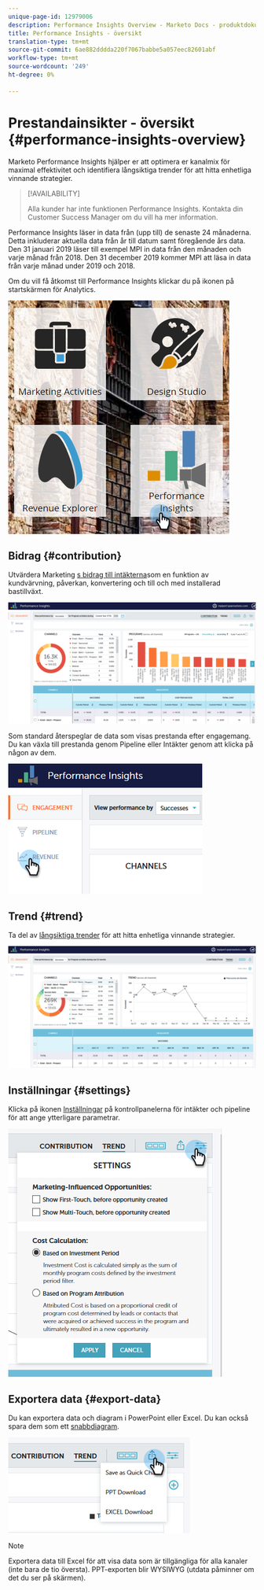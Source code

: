 ```yaml
---
unique-page-id: 12979006
description: Performance Insights Overview - Marketo Docs - produktdokumentation
title: Performance Insights - översikt
translation-type: tm+mt
source-git-commit: 6ae882dddda220f7067babbe5a057eec82601abf
workflow-type: tm+mt
source-wordcount: '249'
ht-degree: 0%

---
```



# Prestandainsikter - översikt {#performance-insights-overview}

Marketo Performance Insights hjälper er att optimera er kanalmix för maximal effektivitet och identifiera långsiktiga trender för att hitta enhetliga vinnande strategier.

>[!AVAILABILITY]
>
>
>Alla kunder har inte funktionen Performance Insights. Kontakta din Customer Success Manager om du vill ha mer information.

Performance Insights läser in data från (upp till) de senaste 24 månaderna. Detta inkluderar aktuella data från år till datum samt föregående års data. Den 31 januari 2019 läser till exempel MPI in data från den månaden och varje månad från 2018. Den 31 december 2019 kommer MPI att läsa in data från varje månad under 2019 och 2018.

Om du vill få åtkomst till Performance Insights klickar du på ikonen på startskärmen för Analytics.

![](assets/one.png)

## Bidrag {#contribution}

Utvärdera Marketing [s bidrag till intäkterna](https://docs.marketo.com/x/QAvG)som en funktion av kundvärvning, påverkan, konvertering och till och med installerad bastillväxt.

![](assets/two.png)

Som standard återspeglar de data som visas prestanda efter engagemang. Du kan växla till prestanda genom Pipeline eller Intäkter genom att klicka på någon av dem.

![](assets/3.png)

## Trend {#trend}

Ta del av [långsiktiga trender](https://docs.marketo.com/x/QgvG) för att hitta enhetliga vinnande strategier.

![](assets/4.png)

## Inställningar {#settings}

Klicka på ikonen [Inställningar](https://docs.marketo.com/x/pIDS) på kontrollpanelerna för intäkter och pipeline för att ange ytterligare parametrar.

![](assets/5.png)

## Exportera data {#export-data}

Du kan exportera data och diagram i PowerPoint eller Excel. Du kan också spara dem som ett [snabbdiagram](https://docs.marketo.com/x/iRLG).

![](assets/6.png)

>[!NOTE]
>
>Exportera data till Excel för att visa data som är tillgängliga för alla kanaler (inte bara de tio översta). PPT-exporten blir WYSIWYG (utdata påminner om det du ser på skärmen).

